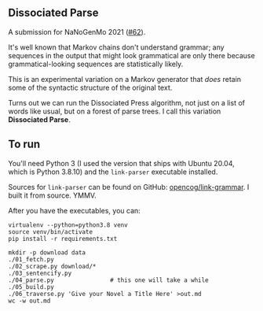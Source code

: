Dissociated Parse
-----------------

A submission for NaNoGenMo 2021 ([#62][]).

[#62]: https://github.com/NaNoGenMo/2021/issues/62

It's well known that Markov chains don't understand grammar; any sequences
in the output that might look grammatical are only there because
grammatical-looking sequences are statistically likely.

This is an experimental variation on a Markov generator that _does_ retain
some of the syntactic structure of the original text.

Turns out we can run the Dissociated Press algorithm, not just on a list
of words like usual, but on a forest of parse trees.  I call this variation
**Dissociated Parse**.

## To run

You'll need Python 3 (I used the version that ships with Ubuntu 20.04,
which is Python 3.8.10) and the `link-parser` executable installed.

Sources for `link-parser` can be found on GitHub:
[opencog/link-grammar](https://github.com/opencog/link-grammar).  I built
it from source.  YMMV.

After you have the executables, you can:

    virtualenv --python=python3.8 venv
    source venv/bin/activate
    pip install -r requirements.txt

    mkdir -p download data
    ./01_fetch.py
    ./02_scrape.py download/*
    ./03_sentencify.py
    ./04_parse.py                # this one will take a while
    ./05_build.py
    ./06_traverse.py 'Give your Novel a Title Here' >out.md
    wc -w out.md
